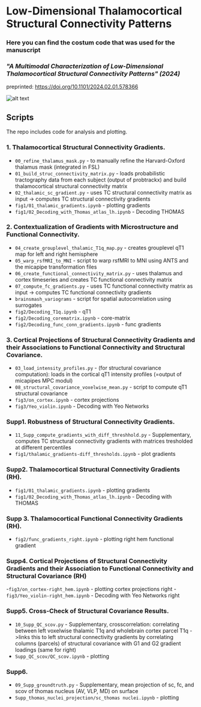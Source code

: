 # Low-Dimensional Thalamocortical Structural Connectivity Patterns

### Here you can find the costum code that was used for the manuscript 
### *"A Multimodal Characterization of Low-Dimensional Thalamocortical Structural Connectivity Patterns" (2024)*
preprinted: https://doi.org/10.1101/2024.02.01.578366

![alt text](https://github.com/CNG-LAB/cngopen/blob/main/thalamic_gradients/thala_gradients.png) 

## **Scripts** 
The repo includes code for analysis and plotting. 

### 1.  Thalamocortical Structural Connectivity Gradients.

- `00_refine_thalamus_mask.py` - to manually refine the Harvard-Oxford thalamus mask (integrated in FSL)
- `01_build_struc_connectivity_matrix.py` - loads probabilistic tractography data from each subject (output of probtrackx) and build thalamocortical structural connectivity matrix
- `02_thalamic_sc_gradient.py` - uses TC structural connectivity matrix as input -> computes TC structural connectivity gradients
- `fig1/01_thalamic_gradients.ipynb` - plotting gradients
- `fig1/02_Decoding_with_Thomas_atlas_lh.ipynb` - Decoding THOMAS

### 2.  Contextualization of Gradients with Microstructure and Functional Connectivity.

- `04_create_grouplevel_thalamic_T1q_map.py` - creates grouplevel qT1 map for left and right hemisphere
- `05_warp_rsfMRI_to_MNI` - script to warp rsfMRI to MNI using ANTS and the micapipe transformation files
- `06_create_functional_connectivity_matrix.py` - uses thalamus and cortex timeseries and creates TC functional connectivity matrix
- `07_compute_fc_gradients.py` - uses TC functional connectivity matrix as input -> computes TC functional connectivity gradients
- `brainsmash_variograms` - script for spatial autocorrelation using surrogates
- `fig2/Decoding_T1q.ipynb` - qT1
- `fig2/Decoding_corematrix.ipynb` - core-matrix
- `fig2/Decoding_func_conn_gradients.ipynb` - func gradients

### 3.  Cortical Projections of Structural Connectivity Gradients and their Associations to Functional Connectivity and Structural Covariance. 

- `03_load_intensity_profiles.py` - (for structural covariance computation): loads in the cortical qT1 intensity profiles (=output of micapipes MPC modul)
- `08_structural_covariance_voxelwise_mean.py` - script to compute qT1 structural covariance
- `fig3/on_cortex.ipynb` - cortex projections
- `fig3/Yeo_violin.ipynb` - Decoding with Yeo Networks

### Supp1.  Robustness of Structural Connectivity Gradients.
- `11_Supp_compute_gradients_with_diff_threshhold.py` - Supplementary, computes TC structural connectivity gradients with matrices tresholded at different percentiles
- `fig1/thalamic_gradients-diff_thresholds.ipynb` - plot gradients

### Supp2.   Thalamocortical Structural Connectivity Gradients (RH).
- `fig1/01_thalamic_gradients.ipynb` - plotting gradients
- `fig1/02_Decoding_with_Thomas_atlas_lh.ipynb` - Decoding with THOMAS

### Supp 3. Thalamocortical Functional Connectivity Gradients (RH). 
- `fig2/func_gradients_right.ipynb` - plotting right hem functional gradient

### Supp4.  Cortical Projections of Structural Connectivity Gradients and their Association to Functional Connectivity and Structural Covariance (RH)
-`fig3/on_cortex-right_hem.ipynb` - plotting cortex projections right
-`fig3/Yeo_violin-right_hem.ipynb` - Decoding with Yeo Networks right

### Supp5.   Cross-Check of Structural Covariance Results. 
- `10_Supp_QC_scov.py` - Supplementary, crosscorrelation: correlating between left voxelwise thalamic T1q and wholebrain cortex parcel T1q ->links this to left structural connectivity gradients by correlating columns (parcels) of structural covariance with G1 and G2 gradient loadings (same for right)
- `Supp_QC_scov/QC_scov.ipynb` - plotting

### Supp6.  
- `09_Supp_groundtruth.py` - Supplementary, mean projection of sc, fc, and scov of thomas nucleus (AV, VLP, MD) on surface
- `Supp_thomas_nuclei_projection/sc_thomas nuclei.ipynb` - plotting





